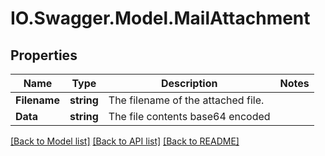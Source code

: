 # IO.Swagger.Model.MailAttachment
## Properties

Name | Type | Description | Notes
------------ | ------------- | ------------- | -------------
**Filename** | **string** | The filename of the attached file. | 
**Data** | **string** | The file contents base64 encoded | 

[[Back to Model list]](../README.md#documentation-for-models) [[Back to API list]](../README.md#documentation-for-api-endpoints) [[Back to README]](../README.md)

